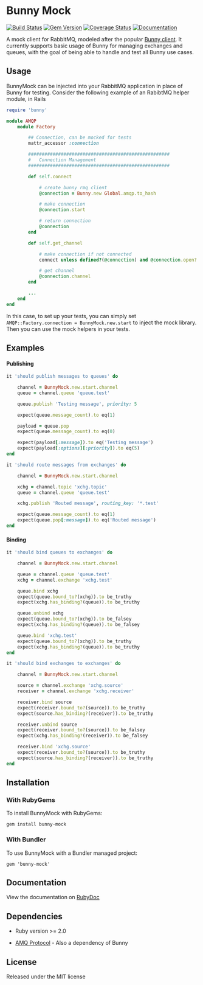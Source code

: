 Bunny Mock
==========

[![Build Status](https://travis-ci.org/arempe93/bunny-mock.svg?branch=master)](https://travis-ci.org/arempe93/bunny-mock)
[![Gem Version](https://badge.fury.io/rb/bunny-mock.svg)](https://rubygems.org/gems/bunny-mock)
[![Coverage Status](https://coveralls.io/repos/arempe93/bunny-mock/badge.svg?branch=master&service=github)](https://coveralls.io/github/arempe93/bunny-mock?branch=master)
[![Documentation](http://inch-ci.org/github/arempe93/bunny-mock.svg?branch=master)](http://www.rubydoc.info/github/arempe93/bunny-mock)

A mock client for RabbitMQ, modeled after the popular [Bunny client](https://github.com/ruby-amqp/bunny). It currently supports basic usage of Bunny for managing exchanges and queues, with the goal of being able to handle and test all Bunny use cases.

## Usage

BunnyMock can be injected into your RabbitMQ application in place of Bunny for testing. Consider the following example of an RabibtMQ helper module, in Rails

```ruby
require 'bunny'

module AMQP
    module Factory

		## Connection, can be mocked for tests
		mattr_accessor :connection

        ####################################################
        #   Connection Management
        ####################################################

        def self.connect

            # create bunny rmq client
            @connection = Bunny.new Global.amqp.to_hash

            # make connection
            @connection.start

            # return connection
            @connection
        end

		def self.get_channel

            # make connection if not connected
            connect unless defined?(@connection) and @connection.open?

            # get channel
            @connection.channel
        end

		...
	end
end
```

In this case, to set up your tests, you can simply set `AMQP::Factory.connection = BunnyMock.new.start` to inject the mock library. Then you can use the mock helpers in your tests.

## Examples

#### Publishing

```ruby
it 'should publish messages to queues' do

	channel = BunnyMock.new.start.channel
	queue = channel.queue 'queue.test'

	queue.publish 'Testing message', priority: 5

	expect(queue.message_count).to eq(1)

	payload = queue.pop
	expect(queue.message_count).to eq(0)

	expect(payload[:message]).to eq('Testing message')
	expect(payload[:options][:priority]).to eq(5)
end

it 'should route messages from exchanges' do

    channel = BunnyMock.new.start.channel

    xchg = channel.topic 'xchg.topic'
	queue = channel.queue 'queue.test'

    xchg.publish 'Routed message', routing_key: '*.test'

    expect(queue.message_count).to eq(1)
	expect(queue.pop[:message]).to eq('Routed message')
end
```

#### Binding

```ruby
it 'should bind queues to exchanges' do

	channel = BunnyMock.new.start.channel

	queue = channel.queue 'queue.test'
	xchg = channel.exchange 'xchg.test'

	queue.bind xchg
	expect(queue.bound_to?(xchg)).to be_truthy
	expect(xchg.has_binding?(queue)).to be_truthy

	queue.unbind xchg
	expect(queue.bound_to?(xchg)).to be_falsey
	expect(xchg.has_binding?(queue)).to be_falsey

	queue.bind 'xchg.test'
	expect(queue.bound_to?(xchg)).to be_truthy
	expect(xchg.has_binding?(queue)).to be_truthy
end

it 'should bind exchanges to exchanges' do

	channel = BunnyMock.new.start.channel

	source = channel.exchange 'xchg.source'
	receiver = channel.exchange 'xchg.receiver'

	receiver.bind source
	expect(receiver.bound_to?(source)).to be_truthy
	expect(source.has_binding?(receiver)).to be_truthy

	receiver.unbind source
	expect(receiver.bound_to?(source)).to be_falsey
	expect(xchg.has_binding?(receiver)).to be_falsey

	receiver.bind 'xchg.source'
	expect(receiver.bound_to?(source)).to be_truthy
	expect(source.has_binding?(receiver)).to be_truthy
end
```

## Installation

### With RubyGems

To install BunnyMock with RubyGems:

```
gem install bunny-mock
```

### With Bundler

To use BunnyMock with a Bundler managed project:

```
gem 'bunny-mock'
```

## Documentation

View the documentation on [RubyDoc](http://www.rubydoc.info/github/arempe93/bunny-mock)

## Dependencies

* Ruby version >= 2.0

* [AMQ Protocol](https://github.com/ruby-amqp/amq-protocol) - Also a dependency of Bunny

## License

Released under the MIT license
